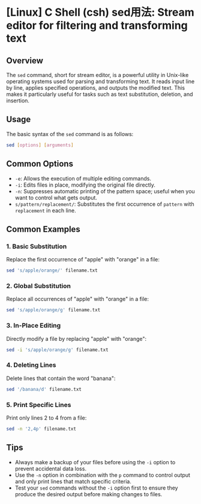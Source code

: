 # [Linux] C Shell (csh) sed用法: Stream editor for filtering and transforming text

## Overview
The `sed` command, short for stream editor, is a powerful utility in Unix-like operating systems used for parsing and transforming text. It reads input line by line, applies specified operations, and outputs the modified text. This makes it particularly useful for tasks such as text substitution, deletion, and insertion.

## Usage
The basic syntax of the `sed` command is as follows:

```bash
sed [options] [arguments]
```

## Common Options
- `-e`: Allows the execution of multiple editing commands.
- `-i`: Edits files in place, modifying the original file directly.
- `-n`: Suppresses automatic printing of the pattern space; useful when you want to control what gets output.
- `s/pattern/replacement/`: Substitutes the first occurrence of `pattern` with `replacement` in each line.

## Common Examples

### 1. Basic Substitution
Replace the first occurrence of "apple" with "orange" in a file:

```bash
sed 's/apple/orange/' filename.txt
```

### 2. Global Substitution
Replace all occurrences of "apple" with "orange" in a file:

```bash
sed 's/apple/orange/g' filename.txt
```

### 3. In-Place Editing
Directly modify a file by replacing "apple" with "orange":

```bash
sed -i 's/apple/orange/g' filename.txt
```

### 4. Deleting Lines
Delete lines that contain the word "banana":

```bash
sed '/banana/d' filename.txt
```

### 5. Print Specific Lines
Print only lines 2 to 4 from a file:

```bash
sed -n '2,4p' filename.txt
```

## Tips
- Always make a backup of your files before using the `-i` option to prevent accidental data loss.
- Use the `-n` option in combination with the `p` command to control output and only print lines that match specific criteria.
- Test your `sed` commands without the `-i` option first to ensure they produce the desired output before making changes to files.